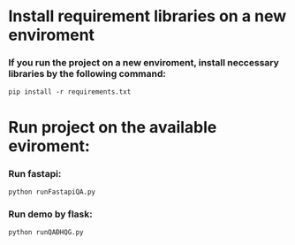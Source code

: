 # Install requirement libraries on a new enviroment
### If you run the project on a new enviroment, install neccessary libraries by the following command:
```
pip install -r requirements.txt
```

# Run project on the available eviroment:

### Run fastapi:
```
python runFastapiQA.py
```

### Run demo by flask:
```
python runQAĐHQG.py
```

